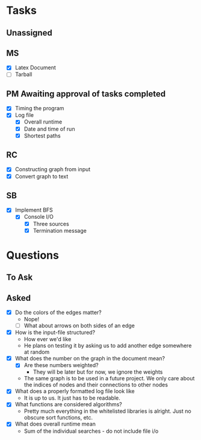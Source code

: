 # Tasks
## Unassigned

## MS
 - [x] Latex Document
 - [ ] Tarball  

## PM Awaiting approval of tasks completed
 - [x] Timing the program
 - [x] Log file
   - [x] Overall runtime
   - [x] Date and time of run
   - [x] Shortest paths

## RC
 - [x] Constructing graph from input
 - [x] Convert graph to text

## SB
 - [x] Implement BFS
   - [x] Console I/O
     - [x] Three sources
     - [x] Termination message

# Questions
## To Ask

## Asked
 - [x] Do the colors of the edges matter?
   - Nope! 
   - [ ] What about arrows on both sides of an edge
 - [x] How is the input-file structured?
   - How ever we'd like
   - He plans on testing it by asking us to add another edge somewhere at random
 - [x] What does the number on the graph in the document mean?
   - [x] Are these numbers weighted?
       - They will be later but for now, we ignore the weights
    - The same graph is to be used in a future project. We only care about the indices of nodes and their connections to other nodes
 - [x] What does a properly formatted log file look like
    - It is up to us. It just has to be readable.
 - [x] What functions are considered algorithms?
   - Pretty much everything in the whitelisted libraries is alright. Just no obscure sort functions, etc.
 - [x] What does overall runtime mean
   - Sum of the individual searches - do not include file i/o
